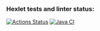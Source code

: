 ### Hexlet tests and linter status:
[![Actions Status](https://github.com/evgeniy1503/java-project-73/workflows/hexlet-check/badge.svg)](https://github.com/evgeniy1503/java-project-73/actions)
[![Java CI](https://github.com/evgeniy1503/java-project-73/actions/workflows/workflows.yml/badge.svg)](https://github.com/evgeniy1503/java-project-73/actions/workflows/workflows.yml)